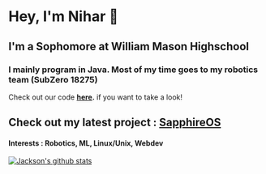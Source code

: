 # Hey, I'm Nihar 👋

## I'm a Sophomore at William Mason Highschool

### I mainly program in Java. Most of my time goes to my robotics team (SubZero 18275)

Check out our code **[here](https://github.com/SubZeroRobotics/SubZeroUltimateGoal).** if you want to take a look!

## Check out my latest project : [SapphireOS](https://github.com/sapphire-os/SapphireOS)

#### Interests : Robotics, ML, Linux/Unix, Webdev



[![Jackson's github stats](https://github-readme-stats.vercel.app/api?username=niharkod)](https://github.com/anuraghazra/github-readme-stats)
